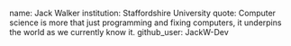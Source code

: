 name: Jack Walker
institution: Staffordshire University
quote: Computer science is more that just programming and fixing computers, it underpins the world as we currently know it.
github_user: JackW-Dev